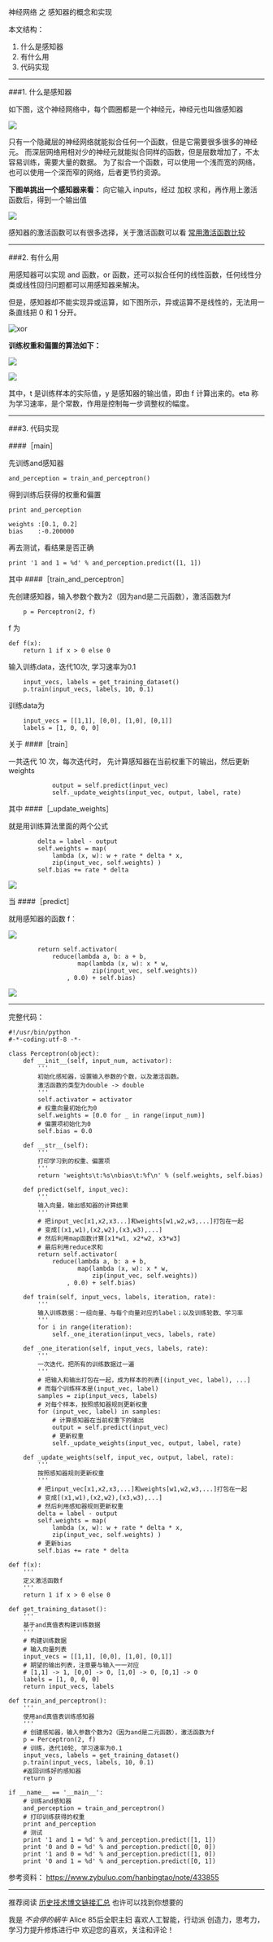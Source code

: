 神经网络 之 感知器的概念和实现

本文结构：

1. 什么是感知器
2. 有什么用
3. 代码实现

---

###1. 什么是感知器


如下图，这个神经网络中，每个圆圈都是一个神经元，神经元也叫做感知器

![](http://upload-images.jianshu.io/upload_images/1667471-24f3e1823973e1ba.png?imageMogr2/auto-orient/strip%7CimageView2/2/w/1240)

只有一个隐藏层的神经网络就能拟合任何一个函数，但是它需要很多很多的神经元。
而深层网络用相对少的神经元就能拟合同样的函数，但是层数增加了，不太容易训练，需要大量的数据。
为了拟合一个函数，可以使用一个浅而宽的网络，也可以使用一个深而窄的网络，后者更节约资源。


**下图单挑出一个感知器来看：**
向它输入 inputs，经过 加权 求和，再作用上激活函数后，得到一个输出值

![](http://upload-images.jianshu.io/upload_images/1667471-e853dcb5c062ea07.png?imageMogr2/auto-orient/strip%7CimageView2/2/w/1240)

感知器的激活函数可以有很多选择，关于激活函数可以看 [常用激活函数比较](http://www.jianshu.com/p/22d9720dbf1a)


---

###2. 有什么用

用感知器可以实现 and 函数，or 函数，还可以拟合任何的线性函数，任何线性分类或线性回归问题都可以用感知器来解决。

但是，感知器却不能实现异或运算，如下图所示，异或运算不是线性的，无法用一条直线把 0 和 1 分开。

![xor](http://upload-images.jianshu.io/upload_images/1667471-1b39373f24172e01.png?imageMogr2/auto-orient/strip%7CimageView2/2/w/1240)


**训练权重和偏置的算法如下：**

![](http://upload-images.jianshu.io/upload_images/1667471-067075da40037f8f.png?imageMogr2/auto-orient/strip%7CimageView2/2/w/1240)


![](http://upload-images.jianshu.io/upload_images/1667471-24376c679ec40dc5.png?imageMogr2/auto-orient/strip%7CimageView2/2/w/1240)

其中，t 是训练样本的实际值，y 是感知器的输出值，即由 f 计算出来的。eta 称为学习速率，是个常数，作用是控制每一步调整权的幅度。

---

###3. 代码实现

####［main］

先训练and感知器
```
and_perception = train_and_perceptron()
```

得到训练后获得的权重和偏置
```
print and_perception	
```
```
weights	:[0.1, 0.2]
bias	:-0.200000
```

再去测试，看结果是否正确
```
print '1 and 1 = %d' % and_perception.predict([1, 1])
```

其中
####［train_and_perceptron］

先创建感知器，输入参数个数为2（因为and是二元函数），激活函数为f
```
    p = Perceptron(2, f)
```

f 为
```
def f(x):
    return 1 if x > 0 else 0
```

输入训练data，迭代10次, 学习速率为0.1
```
    input_vecs, labels = get_training_dataset()
    p.train(input_vecs, labels, 10, 0.1)
```

训练data为
```
    input_vecs = [[1,1], [0,0], [1,0], [0,1]]
    labels = [1, 0, 0, 0]
```

关于
####［train］

一共迭代 10 次，每次迭代时，
先计算感知器在当前权重下的输出，然后更新weights
```
            output = self.predict(input_vec)
            self._update_weights(input_vec, output, label, rate)
```

其中
####［_update_weights］

就是用训练算法里面的两个公式
```
        delta = label - output
        self.weights = map(
            lambda (x, w): w + rate * delta * x,
            zip(input_vec, self.weights) )
        self.bias += rate * delta
```

![](http://upload-images.jianshu.io/upload_images/1667471-00eb84a64e743cf1.png?imageMogr2/auto-orient/strip%7CimageView2/2/w/1240)


当
####［predict］

就用感知器的函数 f：

![](http://upload-images.jianshu.io/upload_images/1667471-7622f2e0be50a345.png?imageMogr2/auto-orient/strip%7CimageView2/2/w/1240)

```
        return self.activator(
            reduce(lambda a, b: a + b,
                   map(lambda (x, w): x * w,  
                       zip(input_vec, self.weights))
                , 0.0) + self.bias)
```

![](http://upload-images.jianshu.io/upload_images/1667471-ab0bb34b36e19843.png?imageMogr2/auto-orient/strip%7CimageView2/2/w/1240)

---

完整代码：

```
#!/usr/bin/python
#-*-coding:utf-8 -*-

class Perceptron(object):
    def __init__(self, input_num, activator):
        '''
        初始化感知器，设置输入参数的个数，以及激活函数。
        激活函数的类型为double -> double
        '''
        self.activator = activator
        # 权重向量初始化为0
        self.weights = [0.0 for _ in range(input_num)]
        # 偏置项初始化为0
        self.bias = 0.0
        
    def __str__(self):
        '''
        打印学习到的权重、偏置项
        '''
        return 'weights\t:%s\nbias\t:%f\n' % (self.weights, self.bias)
        
    def predict(self, input_vec):
        '''
        输入向量，输出感知器的计算结果
        '''
        # 把input_vec[x1,x2,x3...]和weights[w1,w2,w3,...]打包在一起
        # 变成[(x1,w1),(x2,w2),(x3,w3),...]
        # 然后利用map函数计算[x1*w1, x2*w2, x3*w3]
        # 最后利用reduce求和
        return self.activator(
            reduce(lambda a, b: a + b,
                   map(lambda (x, w): x * w,  
                       zip(input_vec, self.weights))
                , 0.0) + self.bias)
                
    def train(self, input_vecs, labels, iteration, rate):
        '''
        输入训练数据：一组向量、与每个向量对应的label；以及训练轮数、学习率
        '''
        for i in range(iteration):
            self._one_iteration(input_vecs, labels, rate)
            
    def _one_iteration(self, input_vecs, labels, rate):
        '''
        一次迭代，把所有的训练数据过一遍
        '''
        # 把输入和输出打包在一起，成为样本的列表[(input_vec, label), ...]
        # 而每个训练样本是(input_vec, label)
        samples = zip(input_vecs, labels)
        # 对每个样本，按照感知器规则更新权重
        for (input_vec, label) in samples:
            # 计算感知器在当前权重下的输出
            output = self.predict(input_vec)
            # 更新权重
            self._update_weights(input_vec, output, label, rate)
            
    def _update_weights(self, input_vec, output, label, rate):
        '''
        按照感知器规则更新权重
        '''
        # 把input_vec[x1,x2,x3,...]和weights[w1,w2,w3,...]打包在一起
        # 变成[(x1,w1),(x2,w2),(x3,w3),...]
        # 然后利用感知器规则更新权重
        delta = label - output
        self.weights = map(
            lambda (x, w): w + rate * delta * x,
            zip(input_vec, self.weights) )
        # 更新bias
        self.bias += rate * delta

def f(x):
    '''
    定义激活函数f
    '''
    return 1 if x > 0 else 0
    
def get_training_dataset():
    '''
    基于and真值表构建训练数据
    '''
    # 构建训练数据
    # 输入向量列表
    input_vecs = [[1,1], [0,0], [1,0], [0,1]]
    # 期望的输出列表，注意要与输入一一对应
    # [1,1] -> 1, [0,0] -> 0, [1,0] -> 0, [0,1] -> 0
    labels = [1, 0, 0, 0]
    return input_vecs, labels   
     
def train_and_perceptron():
    '''
    使用and真值表训练感知器
    '''
    # 创建感知器，输入参数个数为2（因为and是二元函数），激活函数为f
    p = Perceptron(2, f)
    # 训练，迭代10轮, 学习速率为0.1
    input_vecs, labels = get_training_dataset()
    p.train(input_vecs, labels, 10, 0.1)
    #返回训练好的感知器
    return p
    
if __name__ == '__main__': 
    # 训练and感知器
    and_perception = train_and_perceptron()
    # 打印训练获得的权重
    print and_perception
    # 测试
    print '1 and 1 = %d' % and_perception.predict([1, 1])
    print '0 and 0 = %d' % and_perception.predict([0, 0])
    print '1 and 0 = %d' % and_perception.predict([1, 0])
    print '0 and 1 = %d' % and_perception.predict([0, 1])
```

参考资料：
https://www.zybuluo.com/hanbingtao/note/433855

---
推荐阅读 [历史技术博文链接汇总](http://www.jianshu.com/p/28f02bb59fe5)
也许可以找到你想要的

我是 *不会停的蜗牛* Alice
85后全职主妇
喜欢人工智能，行动派
创造力，思考力，学习力提升修炼进行中
欢迎您的喜欢，关注和评论！

